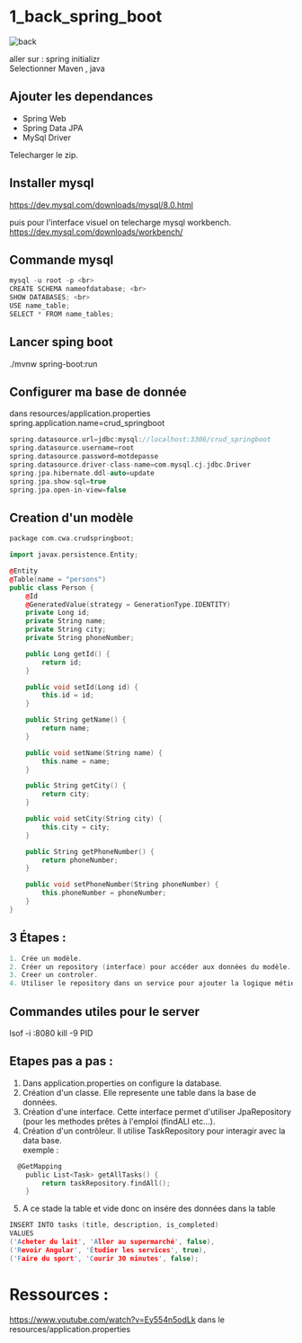 # 1_back_spring_boot

![back](https://github.com/user-attachments/assets/2a4cb056-4c51-4188-bc23-0da6977202d3)


aller sur : spring initializr <br>
Selectionner Maven , java 

## Ajouter les dependances

- Spring Web
- Spring Data JPA
- MySql Driver

Telecharger le zip. 

## Installer mysql

https://dev.mysql.com/downloads/mysql/8.0.html

puis pour l'interface visuel on telecharge mysql workbench. <br>
https://dev.mysql.com/downloads/workbench/

## Commande mysql

```c
mysql -u root -p <br>
CREATE SCHEMA nameofdatabase; <br>
SHOW DATABASES; <br>
USE name_table;
SELECT * FROM name_tables;
```

## Lancer sping boot <br>

./mvnw spring-boot:run <br>

## Configurer ma base de donnée

dans resources/application.properties  <br>
spring.application.name=crud_springboot <br>

```c
spring.datasource.url=jdbc:mysql://localhost:3306/crud_springboot
spring.datasource.username=root
spring.datasource.password=motdepasse
spring.datasource.driver-class-name=com.mysql.cj.jdbc.Driver
spring.jpa.hibernate.ddl-auto=update
spring.jpa.show-sql=true
spring.jpa.open-in-view=false
```

## Creation d'un modèle 

```cpp
package com.cwa.crudspringboot;

import javax.persistence.Entity;

@Entity
@Table(name = "persons")
public class Person {
	@Id
	@GeneratedValue(strategy = GenerationType.IDENTITY)
	private Long id;
	private String name;
	private String city;
	private String phoneNumber;

	public Long getId() {
		return id;
	}

	public void setId(Long id) {
		this.id = id;
	}

	public String getName() {
		return name;
	}

	public void setName(String name) {
		this.name = name;
	}

	public String getCity() {
		return city;
	}

	public void setCity(String city) {
		this.city = city;
	}

	public String getPhoneNumber() {
		return phoneNumber;
	}

	public void setPhoneNumber(String phoneNumber) {
		this.phoneNumber = phoneNumber;
	}
}
```

## 3 Étapes :

```c
1. Crée un modèle.
2. Créer un repository (interface) pour accéder aux données du modèle.
3. Creer un controler.
4. Utiliser le repository dans un service pour ajouter la logique métier.
``` 


## Commandes utiles pour le server 
lsof -i :8080 
kill -9 PID

## Etapes pas a pas : 

1. Dans application.properties on configure la database. <br>
2. Création d'un classe. Elle represente une table dans la base de données. <br>
3. Création d'une interface. Cette interface permet d'utiliser JpaRepository (pour les methodes prêtes à l'emploi (findALl etc...).  <br>
4. Création d'un contrôleur. Il utilise TaskRepository pour interagir avec la data base. <br>
exemple :
```c
  @GetMapping
    public List<Task> getAllTasks() {
        return taskRepository.findAll();
    }
```
5. A ce stade la table et vide donc on insére des données dans la table <br>
```c
INSERT INTO tasks (title, description, is_completed)
VALUES 
('Acheter du lait', 'Aller au supermarché', false),
('Revoir Angular', 'Étudier les services', true),
('Faire du sport', 'Courir 30 minutes', false);
```

# Ressources :

https://www.youtube.com/watch?v=Ey554n5odLk
dans le resources/application.properties






